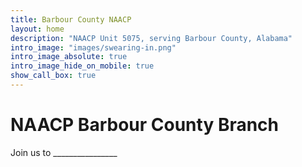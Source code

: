 ```yaml
---
title: Barbour County NAACP
layout: home
description: "NAACP Unit 5075, serving Barbour County, Alabama"
intro_image: "images/swearing-in.png"
intro_image_absolute: true
intro_image_hide_on_mobile: true
show_call_box: true
---
```


# NAACP Barbour County Branch

Join us to ________________
